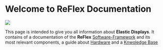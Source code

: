 # Welcome to ReFlex Documentation

<img src="/reflex/assets/img/overview/title.jpg" class="content__title-image">

This page is intended to give you all information about **Elastic Displays**. It contains of a documentation of the **ReFlex** [Software-Framework](software/overview.html) and its most relevant components, a guide about [Hardware](hardware/overview.html) and a [Knwoledge Base](knowledge/overview.html)